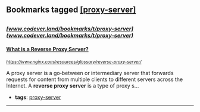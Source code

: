 ## Bookmarks tagged [[proxy-server]](https://www.codever.land/search?q=[proxy-server])

_<sup><sup>[www.codever.land/bookmarks/t/proxy-server](www.codever.land/bookmarks/t/proxy-server)</sup></sup>_
---
#### [What is a Reverse Proxy Server?](https://www.nginx.com/resources/glossary/reverse-proxy-server/)
_<sup>https://www.nginx.com/resources/glossary/reverse-proxy-server/</sup>_

A proxy server is a go‑between or intermediary server that forwards requests for content from multiple clients to different servers across the Internet. A **reverse proxy server** is a type of proxy s...
* **tags**: [proxy-server](../tagged/proxy-server.md)
---
